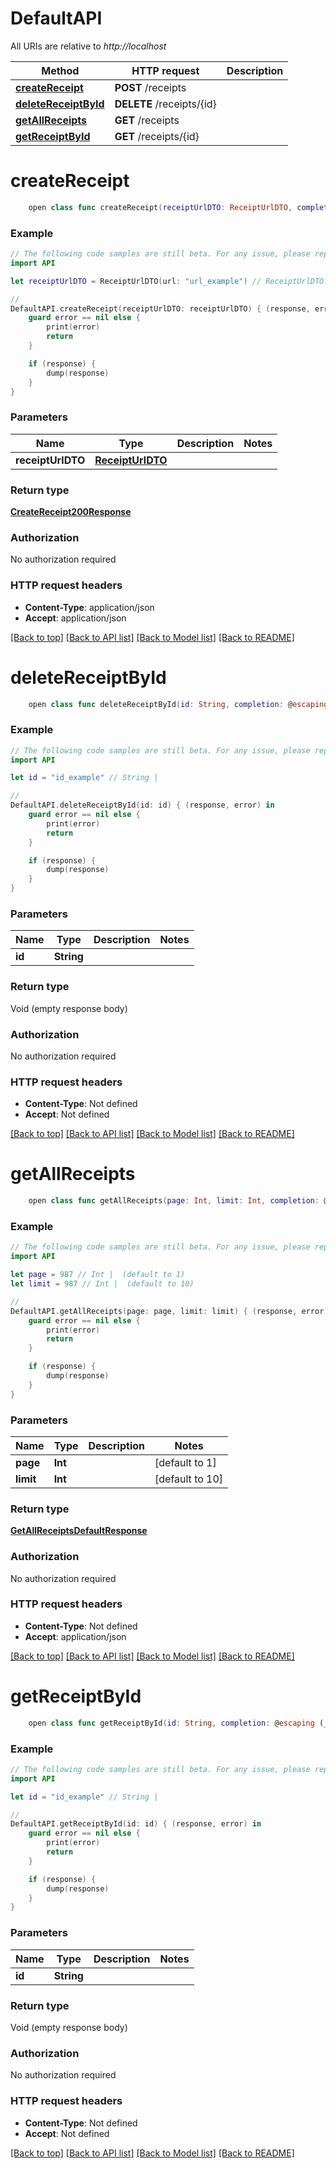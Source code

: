 # DefaultAPI

All URIs are relative to *http://localhost*

Method | HTTP request | Description
------------- | ------------- | -------------
[**createReceipt**](DefaultAPI.md#createreceipt) | **POST** /receipts | 
[**deleteReceiptById**](DefaultAPI.md#deletereceiptbyid) | **DELETE** /receipts/{id} | 
[**getAllReceipts**](DefaultAPI.md#getallreceipts) | **GET** /receipts | 
[**getReceiptById**](DefaultAPI.md#getreceiptbyid) | **GET** /receipts/{id} | 


# **createReceipt**
```swift
    open class func createReceipt(receiptUrlDTO: ReceiptUrlDTO, completion: @escaping (_ data: CreateReceipt200Response?, _ error: Error?) -> Void)
```



### Example
```swift
// The following code samples are still beta. For any issue, please report via http://github.com/OpenAPITools/openapi-generator/issues/new
import API

let receiptUrlDTO = ReceiptUrlDTO(url: "url_example") // ReceiptUrlDTO | 

// 
DefaultAPI.createReceipt(receiptUrlDTO: receiptUrlDTO) { (response, error) in
    guard error == nil else {
        print(error)
        return
    }

    if (response) {
        dump(response)
    }
}
```

### Parameters

Name | Type | Description  | Notes
------------- | ------------- | ------------- | -------------
 **receiptUrlDTO** | [**ReceiptUrlDTO**](ReceiptUrlDTO.md) |  | 

### Return type

[**CreateReceipt200Response**](CreateReceipt200Response.md)

### Authorization

No authorization required

### HTTP request headers

 - **Content-Type**: application/json
 - **Accept**: application/json

[[Back to top]](#) [[Back to API list]](../README.md#documentation-for-api-endpoints) [[Back to Model list]](../README.md#documentation-for-models) [[Back to README]](../README.md)

# **deleteReceiptById**
```swift
    open class func deleteReceiptById(id: String, completion: @escaping (_ data: Void?, _ error: Error?) -> Void)
```



### Example
```swift
// The following code samples are still beta. For any issue, please report via http://github.com/OpenAPITools/openapi-generator/issues/new
import API

let id = "id_example" // String | 

// 
DefaultAPI.deleteReceiptById(id: id) { (response, error) in
    guard error == nil else {
        print(error)
        return
    }

    if (response) {
        dump(response)
    }
}
```

### Parameters

Name | Type | Description  | Notes
------------- | ------------- | ------------- | -------------
 **id** | **String** |  | 

### Return type

Void (empty response body)

### Authorization

No authorization required

### HTTP request headers

 - **Content-Type**: Not defined
 - **Accept**: Not defined

[[Back to top]](#) [[Back to API list]](../README.md#documentation-for-api-endpoints) [[Back to Model list]](../README.md#documentation-for-models) [[Back to README]](../README.md)

# **getAllReceipts**
```swift
    open class func getAllReceipts(page: Int, limit: Int, completion: @escaping (_ data: GetAllReceiptsDefaultResponse?, _ error: Error?) -> Void)
```



### Example
```swift
// The following code samples are still beta. For any issue, please report via http://github.com/OpenAPITools/openapi-generator/issues/new
import API

let page = 987 // Int |  (default to 1)
let limit = 987 // Int |  (default to 10)

// 
DefaultAPI.getAllReceipts(page: page, limit: limit) { (response, error) in
    guard error == nil else {
        print(error)
        return
    }

    if (response) {
        dump(response)
    }
}
```

### Parameters

Name | Type | Description  | Notes
------------- | ------------- | ------------- | -------------
 **page** | **Int** |  | [default to 1]
 **limit** | **Int** |  | [default to 10]

### Return type

[**GetAllReceiptsDefaultResponse**](GetAllReceiptsDefaultResponse.md)

### Authorization

No authorization required

### HTTP request headers

 - **Content-Type**: Not defined
 - **Accept**: application/json

[[Back to top]](#) [[Back to API list]](../README.md#documentation-for-api-endpoints) [[Back to Model list]](../README.md#documentation-for-models) [[Back to README]](../README.md)

# **getReceiptById**
```swift
    open class func getReceiptById(id: String, completion: @escaping (_ data: Void?, _ error: Error?) -> Void)
```



### Example
```swift
// The following code samples are still beta. For any issue, please report via http://github.com/OpenAPITools/openapi-generator/issues/new
import API

let id = "id_example" // String | 

// 
DefaultAPI.getReceiptById(id: id) { (response, error) in
    guard error == nil else {
        print(error)
        return
    }

    if (response) {
        dump(response)
    }
}
```

### Parameters

Name | Type | Description  | Notes
------------- | ------------- | ------------- | -------------
 **id** | **String** |  | 

### Return type

Void (empty response body)

### Authorization

No authorization required

### HTTP request headers

 - **Content-Type**: Not defined
 - **Accept**: Not defined

[[Back to top]](#) [[Back to API list]](../README.md#documentation-for-api-endpoints) [[Back to Model list]](../README.md#documentation-for-models) [[Back to README]](../README.md)


